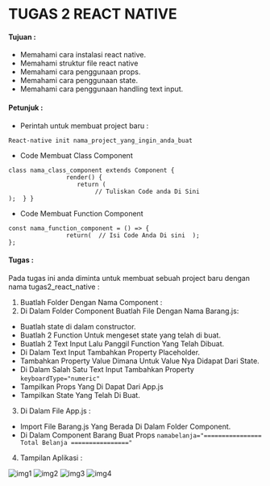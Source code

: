 # TUGAS 2 REACT NATIVE


#### Tujuan :

- Memahami cara instalasi react native.
- Memahami struktur file react native
- Memahami cara penggunaan props.
- Memahami cara penggunaan state.
- Memahami cara penggunaan handling text input.

#### Petunjuk :

- Perintah untuk membuat project baru :
```
React-native init nama_project_yang_ingin_anda_buat
```

- Code Membuat Class Component
```
class nama_class_component extends Component {
                render() {
                   return (
                        // Tuliskan Code anda Di Sini
);  } }
```

- Code Membuat Function Component
```
const nama_function_component = () => {
                return(  // Isi Code Anda Di sini  );
};
```

#### Tugas :

Pada tugas ini anda diminta untuk membuat sebuah project baru dengan nama tugas2_react_native :
1. Buatlah Folder Dengan Nama Component :
2. Di Dalam Folder Component Buatlah File Dengan Nama Barang.js:
- Buatlah state di dalam constructor.
- Buatlah 2 Function Untuk mengeset state yang telah di buat.
- Buatlah 2 Text Input Lalu Panggil Function Yang Telah Dibuat.
- Di Dalam Text Input Tambahkan Property Placeholder.
- Tambahkan Property Value Dimana Untuk Value Nya Didapat Dari State.
- Di Dalam Salah Satu Text Input Tambahkan Property ```keyboardType="numeric"```
- Tampilkan Props Yang Di Dapat Dari App.js
- Tampilkan State Yang Telah Di Buat.
3. Di Dalam File App.js :
- Import File Barang.js Yang Berada Di Dalam Folder Component.
- Di Dalam Component Barang Buat Props ```namabelanja="================ Total Belanja ================"```

4. Tampilan Aplikasi :

![img1](https://lh3.googleusercontent.com/atakNO85GvsOITbHcgeNQSbgzZTpRXL5CALs25GMQgzVaV0S87-jgwKgEOtuXcQSSIBwlCtv5miOj3-fOHCXvxcd3k_iLAXiBEJ7TvW1cemE6Uvu0e3wos9ZT91dgtLXjFtWW_zl)
![img2](https://lh6.googleusercontent.com/j_twAn71MEugf9-DLtSM8ipVpMrP5C8_4XE5kO8Ek6Mj5YB8l0SqT_3EVokOFBug0VESb-yKbT6ttus8U0NqSWkL-51f1UjpdPZ1cQ-UBL9F0xwS1-UZkCects77OOSCDA_Sp_Ey)
![img3](https://lh6.googleusercontent.com/C3y8_kq-Kyd_OcclU4gaSbtwSwrFxCj3Z_o0Y5WHZxAkRk-_YgBIgrcsrBoXeb776O7TEP_-iA__e6ZtUeDI3wmx_MUbp4wDpWhuwGEC57O2xI1Z7DCeCk7mvRTpLionXdL2_G3B)
![img4](https://lh4.googleusercontent.com/bFBvHoQTMRQ5R2XjAcYMaBie4CQ6zc_D_CZbuQz_LqGSmxewR7niHytOOtNU2Iy75JKLEPHg636K9Qqj1CF5O4Zs42oBzE7E8WG6wTy8pILEZmHGWqp6GNHQbfGzkG2oHvPsyrth)
